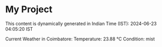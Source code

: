 # My Project

This content is dynamically generated in Indian Time (IST): 2024-06-23 04:05:20 IST


Current Weather in Coimbatore:
Temperature: 23.88 °C
Condition: mist

